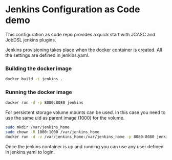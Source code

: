 # Jenkins Configuration as Code demo

This configuration as code repo provides a quick start with JCASC and JobDSL jenkins plugins.

Jenkins provisioning takes place when the docker container is created. All the settings are defined in jenkins.yaml. 

### Building the docker image
```bash
docker build -t jenkins .
```

### Running the docker image
```bash
docker run -d -p 8080:8080 jenkins
```
For persistent storage volume mounts can be used. In this case you need to use the same uid as parent image (1000) for the volume. 
```bash
sudo mkdir /var/jenkins_home
sudo chown -R 1000:1000 /var/jenkins_home
docker run -d -v /var/jenkins_home:/var/jenkins_home -p 8080:8080 jenkins
```
Once the jenkins container is up and running you can use any user defined in jenkins.yaml to login.